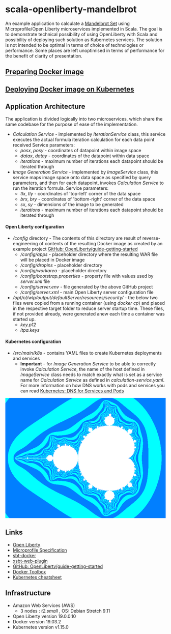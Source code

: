 # scala-openliberty-mandelbrot
An example application to calculate a [Mandelbrot Set](https://en.wikipedia.org/wiki/Mandelbrot_set) using Microprofile/Open Liberty microservices implemented in Scala. 
The goal is to demonstrate technical possibility of using OpenLiberty with Scala and possibility of deploying such solution as Kubernetes services. 
The solution is not intended to be optimal in terms of choice of technologies or performance. 
Some places are left unoptimised in terms of performance for the benefit of clarity of presentation.

## [Preparing Docker image](README-Docker.md)
## [Deploying Docker image on Kubernetes](README-k8s.md)
## Application Architecture

The application is divided logically into two microservices, which share the same codebase for the purpose of ease of the implementation.
* *Calculation Service* - implemented by *IterationService* class, this service executes the actual formula iteration calculation for each data point received
  Service parameters:
    * *posx*, *posy* - coordinates of datapoint within image space  
    * *datax*, *datay* - coordinates of the datapoint within data space
    * *iterations* - maximum number of iterations each datapoint should be iterated through 
* *Image Generation Service* - implemented by *ImageService* class, this service maps image space onto data space as specified by query parameters, 
  and then for each datapoint, invokes *Calculation Service* to run the iteration formula. Service parameters:
    * *tlx*, *tly* - coordinates of 'top-left' corner of the data space
    * *brx*, *bry* - coordinates of 'bottom-right' corner of the data space
    * *sx*, *sy* - dimensions of the image to be generated
    * *iterations* - maximum number of iterations each datapoint should be iterated through 

#### Open Liberty configuration

* */config* directory - The contents of this directory are result of reverse-engineering of contents of the resulting Docker image 
  as created by an example project [GitHub: OpenLiberty/guide-getting-started](https://github.com/OpenLiberty/guide-getting-started)
  * */config/apps* - placeholder directory where the resulting WAR file will be placed in Docker image
  * */config/dropins* - placeholder directory
  * */config/workarea* - placeholder directory
  * */config/bootstrap.properties* - property file with values used by *server.xml* file
  * */config/server.env* - file generated by the above GitHub project
  * */config/server.xml* - main Open Liberty server configuration file
* */opt/ol/wlp/output/defaultServer/resources/security/* - the below two files were copied from a running container (using *docker cp*) 
  and placed in the respective target folder to reduce server startup time. 
  These files, if not provided already, were generated anew each time a container was started up.
  * *key.p12*
  * *ltpa.keys*
#### Kubernetes configuration
* */src/main/k8s* - contains YAML files to create Kubernetes deployments and services 
  * **Important** - for *Image Generation Service* to be able to correctly invoke *Calculation Service*, the name of the host
     defined in *ImageService* class needs to match exactly what is set as a service name for *Calculation Service* as defined in *calculation-service.yaml*.
     For more information on how DNS works with pods and services you can read 
     [Kubernetes: DNS for Services and Pods](https://kubernetes.io/docs/concepts/services-networking/dns-pod-service/)

![Image](img/image-640-480.png)

## Links
* [Open Liberty](https://openliberty.io/)
* [Microprofile Specification](https://microprofile.io/)
* [sbt-docker](https://github.com/marcuslonnberg/sbt-docker)
* [xsbt-web-plugin](https://github.com/earldouglas/xsbt-web-plugin)
* [GitHub: OpenLiberty/guide-getting-started](https://github.com/OpenLiberty/guide-getting-started)
* [Docker Toolbox](https://docs.docker.com/toolbox/overview/)
* [Kubernetes cheatsheet](https://kubernetes.io/docs/reference/kubectl/cheatsheet/)

## Infrastructure
* Amazon Web Services (AWS)
    * 3 nodes : *t2.small* , OS: Debian Stretch 9.11
* Open Liberty version 19.0.0.10
* Docker version 19.03.2
* Kubernetes version v1.15.0